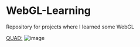 # WebGL-Learning
Repository for projects where I learned some WebGL

<a href="rafael-nunes-silva.github.io/WebGL-Learning/quad.html">QUAD:<a>
![image](https://user-images.githubusercontent.com/76886825/195469112-a7e72956-b01b-4abe-9c04-1b26ada310a2.png)
